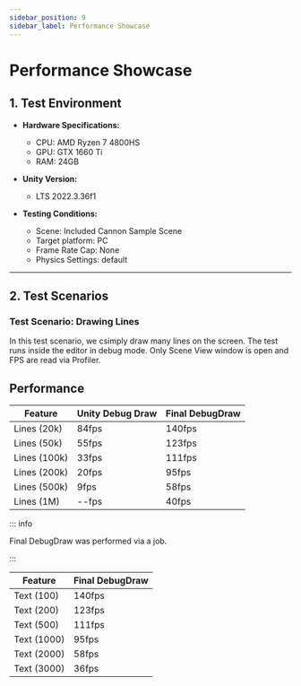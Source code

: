 ```yaml
---
sidebar_position: 9
sidebar_label: Performance Showcase
---
```


# Performance Showcase


## 1. Test Environment

- **Hardware Specifications:**
  - CPU: AMD Ryzen 7 4800HS
  - GPU: GTX 1660 Ti
  - RAM: 24GB

- **Unity Version:**
  - LTS 2022.3.36f1

- **Testing Conditions:**
  - Scene: Included Cannon Sample Scene
  - Target platform: PC
  - Frame Rate Cap: None
  - Physics Settings: default

---

## 2. Test Scenarios

### Test Scenario: Drawing Lines

In this test scenario, we csimply draw many lines on the screen.
The test runs inside the editor in debug mode. Only Scene View window is open and FPS are read via Profiler.



## Performance

| Feature                      | Unity Debug Draw              | Final DebugDraw               |
|------------------------------|-------------------------------|--------------------------------|
| Lines (20k)  | 84fps                       | 140fps                    |
| Lines (50k)  | 55fps                       | 123fps                    |
| Lines (100k)  | 33fps                       | 111fps                    |
| Lines (200k)  | 20fps                       | 95fps                    |
| Lines (500k)  | 9fps                       | 58fps                    |
| Lines (1M)  | --fps                       | 40fps                    |

::: info

Final DebugDraw was performed via a job.

:::


| Feature                      | Final DebugDraw               |
|------------------------------|--------------------------------|
| Text (100)  | 140fps                    |
| Text (200)  | 123fps                    |
| Text (500)  | 111fps                    |
| Text (1000)  | 95fps                    |
| Text (2000)  | 58fps                    |
| Text (3000)  | 36fps                    |
